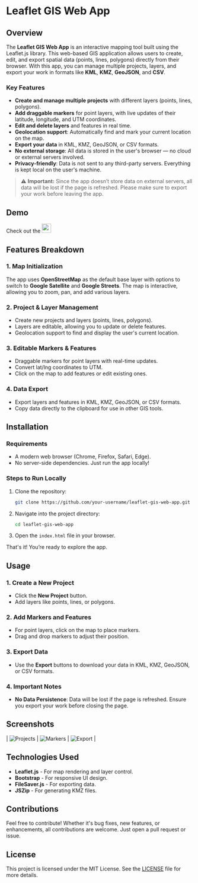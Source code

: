 # Leaflet GIS Web App

## Overview

The **Leaflet GIS Web App** is an interactive mapping tool built using the Leaflet.js library. This web-based GIS application allows users to create, edit, and export spatial data (points, lines, polygons) directly from their browser. With this app, you can manage multiple projects, layers, and export your work in formats like **KML**, **KMZ**, **GeoJSON**, and **CSV**.

### Key Features
- **Create and manage multiple projects** with different layers (points, lines, polygons).
- **Add draggable markers** for point layers, with live updates of their latitude, longitude, and UTM coordinates.
- **Edit and delete layers** and features in real time.
- **Geolocation support**: Automatically find and mark your current location on the map.
- **Export your data** in KML, KMZ, GeoJSON, or CSV formats.
- **No external storage**: All data is stored in the user's browser — no cloud or external servers involved.
- **Privacy-friendly**: Data is not sent to any third-party servers. Everything is kept local on the user's machine.

> ⚠️ **Important:** Since the app doesn’t store data on external servers, all data will be lost if the page is refreshed. Please make sure to export your work before leaving the app.

## Demo

Check out the 
<a href="https://abport.github.io/Leaflet-GIS-Web-App/"
    ><img
      src="https://img.shields.io/static/v1?label=&message=Live%20Demo%20Here&color=orange"
      height="25"
  /></a>

## Features Breakdown

### 1. Map Initialization
The app uses **OpenStreetMap** as the default base layer with options to switch to **Google Satellite** and **Google Streets**. The map is interactive, allowing you to zoom, pan, and add various layers.

### 2. Project & Layer Management
- Create new projects and layers (points, lines, polygons).
- Layers are editable, allowing you to update or delete features.
- Geolocation support to find and display the user's current location.

### 3. Editable Markers & Features
- Draggable markers for point layers with real-time updates.
- Convert lat/lng coordinates to UTM.
- Click on the map to add features or edit existing ones.

### 4. Data Export
- Export layers and features in KML, KMZ, GeoJSON, or CSV formats.
- Copy data directly to the clipboard for use in other GIS tools.

## Installation

### Requirements
- A modern web browser (Chrome, Firefox, Safari, Edge).
- No server-side dependencies. Just run the app locally!

### Steps to Run Locally
1. Clone the repository:
   ```bash
   git clone https://github.com/your-username/leaflet-gis-web-app.git
   ```
2. Navigate into the project directory:
   ```bash
   cd leaflet-gis-web-app
   ```
3. Open the `index.html` file in your browser.

That's it! You’re ready to explore the app.

## Usage

### 1. Create a New Project
- Click the **New Project** button.
- Add layers like points, lines, or polygons.

### 2. Add Markers and Features
- For point layers, click on the map to place markers.
- Drag and drop markers to adjust their position.

### 3. Export Data
- Use the **Export** buttons to download your data in KML, KMZ, GeoJSON, or CSV formats.

### 4. Important Notes
- **No Data Persistence**: Data will be lost if the page is refreshed. Ensure you export your work before closing the page.

## Screenshots

| ![Projects](screenshot1.png) | ![Markers](screenshot2.png) | ![Export](screenshot3.png) |

## Technologies Used
- **Leaflet.js** - For map rendering and layer control.
- **Bootstrap** - For responsive UI design.
- **FileSaver.js** - For exporting data.
- **JSZip** - For generating KMZ files.

## Contributions
Feel free to contribute! Whether it's bug fixes, new features, or enhancements, all contributions are welcome. Just open a pull request or issue.

## License
This project is licensed under the MIT License. See the [LICENSE](LICENSE) file for more details.
